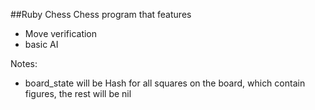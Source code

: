 ##Ruby Chess
Chess program that features
   * Move verification
   * basic AI

Notes:
 - board_state will be Hash for all squares on the board, which contain figures, the rest will be nil
